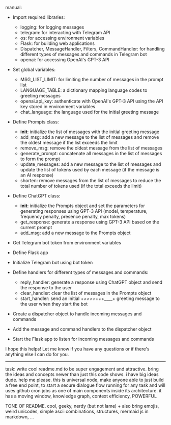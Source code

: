 manual:
- Import required libraries:
    - logging: for logging messages
    - telegram: for interacting with Telegram API
    - os: for accessing environment variables
    - Flask: for building web applications
    - Dispatcher, MessageHandler, Filters, CommandHandler: for handling different types of messages and commands in Telegram bot
    - openai: for accessing OpenAI's GPT-3 API
    
- Set global variables:
    - MSG_LIST_LIMIT: for limiting the number of messages in the prompt list
    - LANGUAGE_TABLE: a dictionary mapping language codes to greeting messages
    - openai.api_key: authenticate with OpenAI's GPT-3 API using the API key stored in environment variables
    - chat_language: the language used for the initial greeting message
    
- Define Prompts class:
    - __init__: initialize the list of messages with the initial greeting message
    - add_msg: add a new message to the list of messages and remove the oldest message if the list exceeds the limit
    - remove_msg: remove the oldest message from the list of messages
   - generate_prompt: concatenate all messages in the list of messages to form the prompt
    - update_messages: add a new message to the list of messages and update the list of tokens used by each message (if the message is an AI response)
    - shorten: remove messages from the list of messages to reduce the total number of tokens used (if the total exceeds the limit)

- Define ChatGPT class:
    - __init__: initialize the Prompts object and set the parameters for generating responses using GPT-3 API (model, temperature, frequency penalty, presence penalty, max tokens)
    - get_response: generate a response using GPT-3 API based on the current prompt
    - add_msg: add a new message to the Prompts object

- Get Telegram bot token from environment variables

- Define Flask app

- Initialize Telegram bot using bot token

- Define handlers for different types of messages and commands:
    - reply_handler: generate a response using ChatGPT object and send the response to the user
    - clear_handler: clear the list of messages in the Prompts object
    - start_handler: send an initial
+____+_+_+_+_+_+_+____+
greeting message to the user when they start the bot

- Create a dispatcher object to handle incoming messages and commands

- Add the message and command handlers to the dispatcher object

- Start the Flask app to listen for incoming messages and commands

I hope this helps! Let me know if you have any questions or if there's anything else I can do for you.

_____________________
task: write cool readme.md to be super engagement and attractive. bring the ideas and concepts newer than just this code shows. i have big ideas dude. help me please. this is universal node, make anyone able to just build a free end point, to start a secure dialogue flow running for any task and will uses github cron jobs as  one of main components inside its architecture. it has a moving window, knowledge graph, context efficiency, POWERFUL


TONE OF README. cool, geeky, nerdy (but not lame) + also bring emojis, weird unicodes, simple ascii combinations, structures, mermaid js in markdown, ...